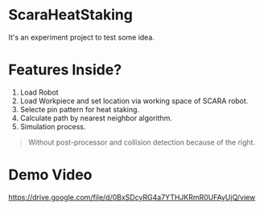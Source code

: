 # ScaraHeatStaking
It's an experiment project to test some idea.

# Features Inside?
1. Load Robot
2. Load Workpiece and set location via working space of SCARA robot.
3. Selecte pin pattern for heat staking.
4. Calculate path by nearest neighbor algorithm.
5. Simulation process.
>Without post-processor and collision detection because of the right.

# Demo Video
https://drive.google.com/file/d/0BxSDcyRG4a7YTHJKRmR0UFAyUjQ/view
